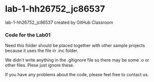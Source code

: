 # lab-1-hh26752_jc86537
lab-1-hh26752_jc86537 created by GitHub Classroom
### Code for the Lab01 ###
Need this folder should be placed together with other sample projects because it uses the file in .inc folder. 

We didn't write anything in the .gitignore file so there may be some .o or other files. Plese just ignore these.

If you have any problems about the code, please feel free to contact us. 
